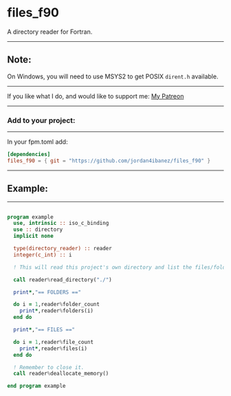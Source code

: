 # files_f90
A directory reader for Fortran.

-----

## Note:

On Windows, you will need to use MSYS2 to get POSIX ``dirent.h`` available.

-----

If you like what I do, and would like to support me: [My Patreon](https://www.patreon.com/jordan4ibanez)

-----

### Add to your project:

-----

In your fpm.toml add:

```toml
[dependencies]
files_f90 = { git = "https://github.com/jordan4ibanez/files_f90" }
```

-----

## Example:

-----

```fortran

program example
  use, intrinsic :: iso_c_binding
  use :: directory
  implicit none

  type(directory_reader) :: reader
  integer(c_int) :: i

  ! This will read this project's own directory and list the files/folders.

  call reader%read_directory("./")

  print*,"== FOLDERS =="

  do i = 1,reader%folder_count
    print*,reader%folders(i)
  end do

  print*,"== FILES =="

  do i = 1,reader%file_count
    print*,reader%files(i)
  end do

  ! Remember to close it.
  call reader%deallocate_memory()

end program example

```